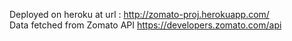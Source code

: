 Deployed on heroku at url : http://zomato-proj.herokuapp.com/
<br>
Data fetched from Zomato API https://developers.zomato.com/api
